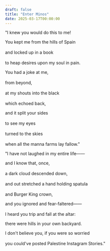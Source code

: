 ```yaml
---
draft: false
title: "Enter Minos"
date: 2025-03-17T00:00:00
---
```


"I knew you would do this to me!

You kept me from the hills of Spain <br>  
and locked up in a book <br>  
to heap desires upon my soul in pain.

You had a joke at me, <br>  
from beyond, <br>  
at my shouts into the black <br>  
which echoed back,

and it split your sides <br>  
to see my eyes <br>  
turned to the skies <br>  
when all the manna farms lay fallow."

"I have not laughed in my entire life—— <br>  

and I know that, once, <br>  
a dark cloud descended down, <br>  
and out stretched a hand holding spatula <br>  
and Burger King crown, 

and you ignored and fear-faltered—— <br>  
I heard you trip and fall at the altar: 

there were hills in your own backyard.

I don't believe you, if you were so worried <br>  
you could've posted Palestine Instagram Stories." 